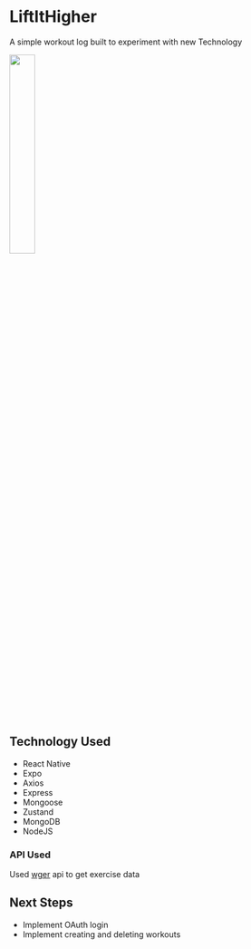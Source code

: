 # LiftItHigher
A simple workout log built to experiment with new Technology
<html>
<img src="https://user-images.githubusercontent.com/5504860/207626875-46d5ec83-0bc4-465a-8fe9-3ddb98762243.gif" width="30%" height="30%" />
</html>

## Technology Used
- React Native
- Expo
- Axios
- Express
- Mongoose
- Zustand
- MongoDB
- NodeJS

### API Used
Used [wger](http://wger.de) api to get exercise data 

## Next Steps
- Implement OAuth login
- Implement creating and deleting workouts

